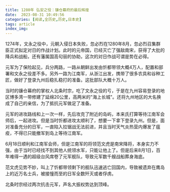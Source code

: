 ```yaml
---
title: 1280年 弘安之役：镰仓幕府的最后辉煌
date:  2023-08-31 10:49:56
categories: [阅读,全历史,历史,日本史]
tags: article
index_img: 
---
```


1274年，文永之役中，元朝入侵日本失败，忽必烈在1280年8月，忽必烈召集群臣正式拟定对日的作战计划。此时的元帝国，已经灭亡了强敌南宋，获得了大批的降兵和战船，还有藩属国高句丽的协助，这次的对日作战可谓是势在必得。

元军为了保险起见，兵分两路，一路从朝鲜出发由忻都带领大概4万人，配置和部署和文永之役差不多。另外一路为江南军，从浙江出发，携带了很多农具和谷种工匠，做好了登录九州后稳扎稳打的准备。这批部队大概十万人。

当时的镰仓幕府的掌权人北条时宗，吃了文永之役的亏，于是在九州容易登录的地区博多湾一带修建了延绵20公里，高两米的"海上长城"。还将九州地区的大名换成了自己的亲信，为了抵抗元军做足了准备。

元军的进攻路线和上一次一样，先后攻克了附近的岛屿，本来氏打算等待江南军会师后，一起进攻。但是当时忻都进攻太顺利了，想要一下拿下登录九州。但是，面对准备充分的日军，一直陷入拉锯战无法前进，并且当时天气炎热营内爆发了瘟疫，不得已只能撤军到岛上等待江南军。

6月18日顺利和江南军会师，但是江南军的将领范文虎是南宋降将，本身实力不强，由于当时已经找不到其他人统领水军，只能让他上了。但是后来8月1日，百年难得一遇的超级台风席卷了元军舰队，导致元军数千艘战船葬身海底。

范文虎见势不妙，叫上了忻都带领剩下的舰队迅速逃亡回国内，导致被遗弃在鹰岛上的近万名士兵，被接憧而至的日军全数歼灭或者俘虏。

北条时宗经过两次抗击元军，声名大振权势达到顶峰。